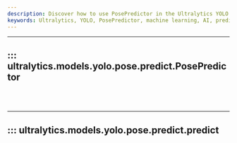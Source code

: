 ```yaml
---
description: Discover how to use PosePredictor in the Ultralytics YOLO model. Includes detailed guides, code examples, and explanations.
keywords: Ultralytics, YOLO, PosePredictor, machine learning, AI, predictive models
---
```


---
## ::: ultralytics.models.yolo.pose.predict.PosePredictor
<br><br>

---
## ::: ultralytics.models.yolo.pose.predict.predict
<br><br>
